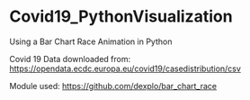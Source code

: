 # Covid19_PythonVisualization
Using a Bar Chart Race Animation in Python
  
Covid 19 Data downloaded from: https://opendata.ecdc.europa.eu/covid19/casedistribution/csv

Module used:
https://github.com/dexplo/bar_chart_race